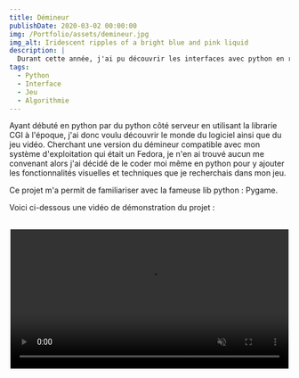```yaml
---
title: Démineur
publishDate: 2020-03-02 00:00:00
img: /Portfolio/assets/demineur.jpg
img_alt: Iridescent ripples of a bright blue and pink liquid
description: |
  Durant cette année, j'ai pu découvrir les interfaces avec python en réalisant notamment un démineur en python.
tags:
  - Python
  - Interface
  - Jeu
  - Algorithmie
---
```

Ayant débuté en python par du python côté serveur en utilisant la librarie CGI à l'époque, j'ai donc voulu découvrir le monde du
logiciel ainsi que du jeu vidéo. Cherchant une version du démineur compatible avec mon système d'exploitation qui était un Fedora,
je n'en ai trouvé aucun me convenant alors j'ai décidé de le coder moi même en python pour y ajouter les fonctionnalités visuelles
et techniques que je recherchais dans mon jeu.

Ce projet m'a permit de familiariser avec la fameuse lib python : Pygame.

Voici ci-dessous une vidéo de démonstration du projet :

<br>

<center>
  <video controls width = "500" muted = "False">
    <source src="/Portfolio/assets/demineur.mp4", type="video/mp4">
    <!--<source src="/Portfolio/assets/demineur.webm", type="video/webm">-->
  </video>
</center>
